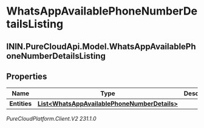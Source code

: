 # WhatsAppAvailablePhoneNumberDetailsListing

## ININ.PureCloudApi.Model.WhatsAppAvailablePhoneNumberDetailsListing

## Properties

|Name | Type | Description | Notes|
|------------ | ------------- | ------------- | -------------|
| **Entities** | [**List&lt;WhatsAppAvailablePhoneNumberDetails&gt;**](WhatsAppAvailablePhoneNumberDetails) |  | [optional] |



_PureCloudPlatform.Client.V2 231.1.0_
